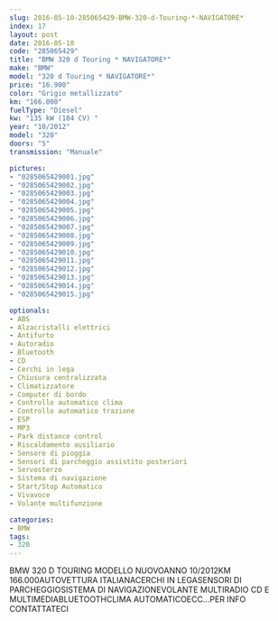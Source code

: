 ```yaml
---
slug: 2016-05-10-285065429-BMW-320-d-Touring-*-NAVIGATORE*
index: 17
layout: post
date: 2016-05-10
code: "285065429"
title: "BMW 320 d Touring * NAVIGATORE*"
make: "BMW"
model: "320 d Touring * NAVIGATORE*"
price: "16.900"
color: "Grigio metallizzato"
km: "166.000"
fuelType: "Diesel"
kw: "135 kW (184 CV) "
year: "10/2012"
model: "320"
doors: "5"
transmission: "Manuale"

pictures:
- "0285065429001.jpg"
- "0285065429002.jpg"
- "0285065429003.jpg"
- "0285065429004.jpg"
- "0285065429005.jpg"
- "0285065429006.jpg"
- "0285065429007.jpg"
- "0285065429008.jpg"
- "0285065429009.jpg"
- "0285065429010.jpg"
- "0285065429011.jpg"
- "0285065429012.jpg"
- "0285065429013.jpg"
- "0285065429014.jpg"
- "0285065429015.jpg"

optionals:
- ABS
- Alzacristalli elettrici
- Antifurto
- Autoradio
- Bluetooth
- CD
- Cerchi in lega
- Chiusura centralizzata
- Climatizzatore
- Computer di bordo
- Controllo automatico clima
- Controllo automatico trazione
- ESP
- MP3
- Park distance control
- Riscaldamento ausiliario
- Sensore di pioggia
- Sensori di parcheggio assistito posteriori
- Servosterzo
- Sistema di navigazione
- Start/Stop Automatico
- Vivavoce
- Volante multifunzione

categories:
- BMW
tags:
- 320
---
```

BMW 320 D TOURING MODELLO NUOVOANNO 10/2012KM 166.000AUTOVETTURA ITALIANACERCHI IN LEGASENSORI DI PARCHEGGIOSISTEMA DI NAVIGAZIONEVOLANTE MULTIRADIO CD E MULTIMEDIABLUETOOTHCLIMA AUTOMATICOECC...PER INFO CONTATTATECI